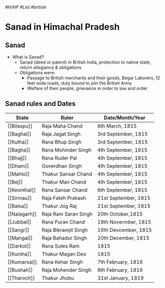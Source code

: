 #H/HP #List #british
# Sanad in Himachal Pradesh
## Sanad
* What is Sanad?
	* Sanad (deed or patent) in British India, protection to native state, return allegiance & obligations
	* Obligations were:
		* Passage to British merchants and their goods, Begar Laborers, 12 feet wide roads, duty bound to join the British Army
		* Welfare of their people, grievance in order to law and order

## Sanad rules and Dates
| State         | Ruler                | Date/Month/Year      |
| ------------- | -------------------- | -------------------- |
| [[Bilaspu]]  | Raja Maha Chand      | 6th March, 1815      |
| [[Baghal]]    | Raja Jagat Singh     | 3rd September, 1815  |
| [[Kutha]]    | Rana Bhup Singh      | 3rd September, 1815  |
| [[Bagha]]    | Rana Mohinder Singh  | 4th September, 1815  |
| [[Bhajj]]    | Rana Ruder Pal       | 4th September, 1815  |
| [[Dham]]     | Goverdhan Singh      | 4th September, 1815  |
| [[Mahlo]]    | Thakur Sansar Chand  | 4th September, 1815  |
| [[Bej]]      | Thakur Man Chand     | 4th September, 1815  |
| [[Keonthal]]  | Rana Sansar Chand    | 6th September, 1815  |
| [[Sirmau]]   | Raja Fateh Prakash   | 21st September, 1815 |
| [[Balsa]]    | Thakur Jog Raj       | 21st September, 1815 |
| [[Nalagarh]]  | Raja Ram Saran Singh | 20th October,1815    |
| [[Jubbal]]    | Rana Puran Chand     | 18th Novermber, 1815 |
| [[Sangr]]    | Raja Bikramjit Singh | 16th Devcember, 1815 |
| [[Mangal]]    | Raja Bahadur Singh   | 20th December, 1815  |
| [[Darkot]]   | Rana Sutes Ram       | 1815                 |
| [[Kuniha]]   | Thakur Magan Deo     | 1815                 |
| [[Kumarsai]] | Rana Kehar Singh     | 7th February, 1816   |
| [[Bushah]]   | Raja Mohender Singh  | 8th February, 1816   |
| [[Tharoch]]   | Thakur Jhobu         | 31st January, 1819   |

